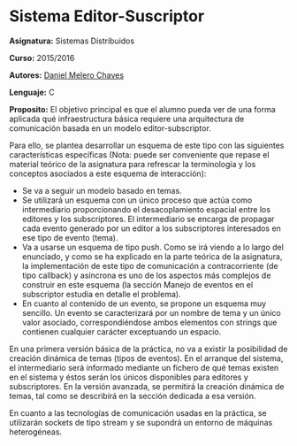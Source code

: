 # Sistema Editor-Suscriptor

**Asignatura:** Sistemas Distribuidos

**Curso:** 2015/2016

**Autores:** [Daniel Melero Chaves](https://github.com/DanielMChaves)

**Lenguaje:** C

**Proposito:** El objetivo principal es que el alumno pueda ver de una forma aplicada qué infraestructura básica requiere una arquitectura de comunicación basada en un modelo editor-subscriptor.

Para ello, se plantea desarrollar un esquema de este tipo con las siguientes características específicas (Nota: puede ser conveniente que repase el material teórico de la asignatura para refrescar la terminología y los conceptos asociados a este esquema de interacción):

- Se va a seguir un modelo basado en temas.
- Se utilizará un esquema con un único proceso que actúa como intermediario proporcionando el desacoplamiento espacial entre los editores y los subscriptores. El intermediario se encarga de propagar cada evento generado por un editor a los subscriptores interesados en ese tipo de evento (tema).
- Va a usarse un esquema de tipo push. Como se irá viendo a lo largo del enunciado, y como se ha explicado en la parte teórica de la asignatura, la implementación de este tipo de comunicación a contracorriente (de tipo callback) y asíncrona es uno de los aspectos más complejos de construir en este esquema (la sección Manejo de eventos en el subscriptor estudia en detalle el problema).
- En cuanto al contenido de un evento, se propone un esquema muy sencillo. Un evento se caracterizará por un nombre de tema y un único valor asociado, correspondiéndose ambos elementos con strings que contienen cualquier carácter exceptuando un espacio.

En una primera versión básica de la práctica, no va a existir la posibilidad de creación dinámica de temas (tipos de eventos). En el arranque del sistema, el intermediario será informado mediante un fichero de qué temas existen en el sistema y éstos serán los únicos disponibles para editores y subscriptores.
En la versión avanzada, se permitirá la creación dinámica de temas, tal como se describirá en la sección dedicada a esa versión.

En cuanto a las tecnologías de comunicación usadas en la práctica, se utilizarán sockets de tipo stream y se supondrá un entorno de máquinas heterogéneas.
